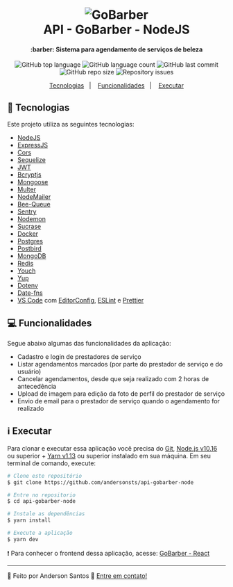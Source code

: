 <h1 align="center">
    <img alt="GoBarber" src="https://res.cloudinary.com/andersonsts/image/upload/v1584495130/barber_uoxxvt.png" />
    <br />
    API - GoBarber - NodeJS
</h1>

<h4 align="center">
  :barber: Sistema para agendamento de serviços de beleza
</h4>

<p align="center">
  <img alt="GitHub top language" src="https://img.shields.io/github/languages/top/andersonsts/api-gobarber-node">

  <img alt="GitHub language count" src="https://img.shields.io/github/languages/count/andersonsts/api-gobarber-node">

  <img alt="GitHub last commit" src="https://img.shields.io/github/last-commit/andersonsts/api-gobarber-node">

  <img alt="GitHub repo size" src="https://img.shields.io/github/repo-size/andersonsts/api-gobarber-node">

  <img alt="Repository issues" src="https://img.shields.io/github/issues/andersonsts/api-gobarber-node">
</p>

<p align="center">
  <a href="#rocket-tecnologias">Tecnologias</a>&nbsp;&nbsp;&nbsp;|&nbsp;&nbsp;&nbsp;
  <a href="#computer-funcionalidades">Funcionalidades</a>&nbsp;&nbsp;&nbsp;|&nbsp;&nbsp;&nbsp;
  <a href="#information_source-executar">Executar</a>
</p>

## :rocket: Tecnologias

Este projeto utiliza as seguintes tecnologias:

-  [NodeJS](https://nodejs.org/en/)
-  [ExpressJS](https://expressjs.com/)
-  [Cors](https://github.com/expressjs/cors)
-  [Sequelize](https://sequelize.org/)
-  [JWT](https://github.com/auth0/node-jsonwebtoken)
-  [Bcryptjs](https://www.npmjs.com/package/bcryptjs)
-  [Mongoose](https://mongoosejs.com/)
-  [Multer](https://github.com/expressjs/multer)
-  [NodeMailer](https://github.com/nodemailer/nodemailer)
-  [Bee-Queue](https://github.com/bee-queue/bee-queue#processing-jobs)
-  [Sentry](https://sentry.io/welcome/)
-  [Nodemon](https://nodemon.io/)
-  [Sucrase](https://github.com/alangpierce/sucrase)
-  [Docker](https://www.docker.com/)
-  [Postgres](https://hub.docker.com/_/postgres)
-  [Postbird](https://www.electronjs.org/apps/postbird)
-  [MongoDB](https://hub.docker.com/_/mongo)
-  [Redis](https://hub.docker.com/_/redis/)
-  [Youch](https://github.com/poppinss/youch)
-  [Yup](https://github.com/jquense/yup)
-  [Dotenv](https://www.npmjs.com/package/dotenv)
-  [Date-fns](https://date-fns.org/)
-  [VS Code][vc] com [EditorConfig][vceditconfig], [ESLint][vceslint] e [Prettier](https://github.com/prettier/prettier-eslint)

## :computer: Funcionalidades
Segue abaixo algumas das funcionalidades da aplicação:
- Cadastro e login de prestadores de serviço
- Listar agendamentos marcados (por parte do prestador de serviço e do usuário)
- Cancelar agendamentos, desde que seja realizado com 2 horas de antecedência
- Upload de imagem para edição da foto de perfil do prestador de serviço
- Envio de email para o prestador de serviço quando o agendamento for realizado

## :information_source: Executar
Para clonar e executar essa aplicação você precisa do [Git](https://git-scm.com), [Node.js v10.16][nodejs] ou superior + [Yarn v1.13][yarn] ou superior instalado em sua máquina. Em seu terminal de comando, execute:

```bash
# Clone este repositório
$ git clone https://github.com/andersonsts/api-gobarber-node

# Entre no repositorio
$ cd api-gobarber-node

# Instale as dependências
$ yarn install

# Execute a aplicação
$ yarn dev
```

:exclamation: Para conhecer o frontend dessa aplicação, acesse: [GoBarber - React](https://github.com/andersonsts/gobarber-react)

---

:rocket: Feito por Anderson Santos :wave: [Entre em contato!](https://www.linkedin.com/in/andersonst-dev)


[nodejs]: https://nodejs.org/
[yarn]: https://yarnpkg.com/
[vc]: https://code.visualstudio.com/
[vceditconfig]: https://marketplace.visualstudio.com/items?itemName=EditorConfig.EditorConfig
[vceslint]: https://marketplace.visualstudio.com/items?itemName=dbaeumer.vscode-eslint


